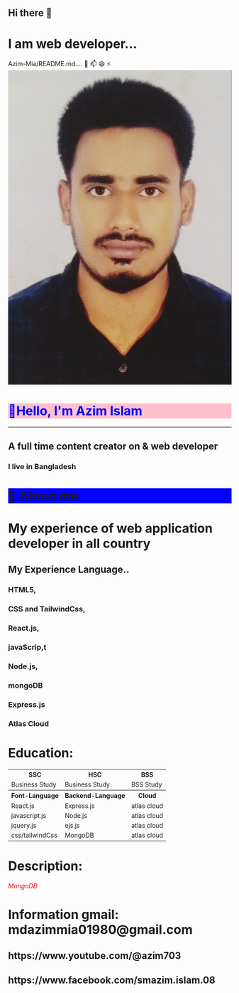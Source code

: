 <h2>Hi there 👋</h2>  
<h1>I am web developer...</h1>
Azim-Mia/README.md....  
💬 📫 😄 ⚡ 
<img src="./azim.jpg" alt="photos"/>
<h1 style="color:blue; background:pink;"> 👋Hello, I'm Azim Islam </h1> 
 <hr/>    
 <h2>A full time content creator on & web developer</h2>
 <h3>I live in Bangladesh</h3>  
 <h1 style="background:blue">👮 About me</h1>   
 <h1 >My experience of web application developer  in all country</h1>  
<h2 > My Experience Language..</h2>   
<h3 class="fa fa-facebook">HTML5,</h3>   
<h3>CSS and TailwindCss,</h3>       
 <h3> React.js,</h3>  
<h3>javaScrip,t</h3>   
<h3>Node.js,</h3>  
<h3>mongoDB</h3>  
<h3> Express.js</h3>  
<h3>Atlas Cloud </h3>
<h1>Education:</h1>  
<table style="width:100%">
  <tr>
    <th>SSC</th>
    <th>HSC</th>
    <th>BSS</th>
  </tr>
  <tr>
    <td>Business Study</td>
    <td>Business Study</td>
    <td>BSS Study</td>
  </tr>
  <tr>
    <th>Font-Language</th>
    <th>Backend-Language</th>
    <th>Cloud</th>
  </tr>
 <tr>
    <td>React.js</td>
    <td>Express.js</td>
    <td>atlas cloud</td>
  </tr>
 <tr>
    <td>javascript.js</td>
    <td>Node.js</td>
    <td>atlas cloud</td>
  </tr>
 <tr>
    <td>jquery.js</td>
    <td>ejs.js</td>
    <td>atlas cloud</td>
  </tr>
 <tr>
    <td>css/tailwindCss</td>
    <td>MongoDB</td>
    <td>atlas cloud</td>
  </tr>
</table>
<h1>Description:</h1>  
<p></p>
 <i  style="color:red" class="fa-solid fa-database  fa-1x">MongoDB</i>
 <h1>Information gmail: mdazimmia01980@gmail.com</h1>   
 
<h2>https://www.youtube.com/@azim703</h2>  

<h2>https://www.facebook.com/smazim.islam.08</h2>
